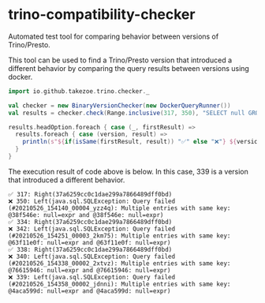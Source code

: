 trino-compatibility-checker
========

Automated test tool for comparing behavior between versions of Trino/Presto.

This tool can be used to find a Trino/Presto version that introduced a different behavior by comparing the query results between versions using docker.

```scala
import io.github.takezoe.trino.checker._

val checker = new BinaryVersionChecker(new DockerQueryRunner())
val results = checker.check(Range.inclusive(317, 350), "SELECT null GROUP BY 1, 1")

results.headOption.foreach { case (_, firstResult) =>
  results.foreach { case (version, result) =>
    println(s"${if(isSame(firstResult, result)) "✅" else "❌"} ${version}: ${result.map(checksum)}")
  }
}
```

The execution result of code above is below. In this case, 339 is a version that introduced a different behavior.

```
✅ 317: Right(37a6259cc0c1dae299a7866489dff0bd)
❌ 350: Left(java.sql.SQLException: Query failed (#20210526_154140_00004_yzz4q): Multiple entries with same key: @38f546e: null=expr and @38f546e: null=expr)
✅ 334: Right(37a6259cc0c1dae299a7866489dff0bd)
❌ 342: Left(java.sql.SQLException: Query failed (#20210526_154251_00003_2km75): Multiple entries with same key: @63f11e0f: null=expr and @63f11e0f: null=expr)
✅ 338: Right(37a6259cc0c1dae299a7866489dff0bd)
❌ 340: Left(java.sql.SQLException: Query failed (#20210526_154338_00002_2xtvz): Multiple entries with same key: @76615946: null=expr and @76615946: null=expr)
❌ 339: Left(java.sql.SQLException: Query failed (#20210526_154358_00002_jdnni): Multiple entries with same key: @4aca599d: null=expr and @4aca599d: null=expr)
```
